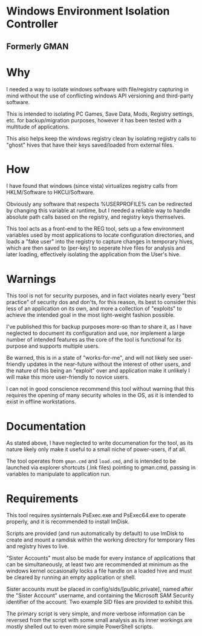 # Windows Environment Isolation Controller
## Formerly GMAN

# Why

I needed a way to isolate windows software with file/registry capturing in mind without the use of conflicting windows API versioning and third-party software.

This is intended to isolating PC Games, Save Data, Mods, Registry settings, etc. for backup/migration purposes, however it has been tested with a multitude of applications.

This also helps keep the windows registry clean by isolating registry calls to "ghost" hives
that have their keys saved/loaded from external files.

# How

I have found that windows (since vista) virtualizes registry calls from HKLM/Software to HKCU/Software.

Obviously any software that respects %USERPROFILE% can be redirected by changing this variable at runtime,
but I needed a reliable way to handle absolute path calls based on the registry, and registry keys themselves.

This tool acts as a front-end to the REG tool, sets up a few environment variables used by most applications to locate configuration directories, and loads a "fake user" into the registry to capture changes in temporary hives, which are then saved to (per-key) to seperate hive files for analysis and later loading, effectively isolating the application from the User's hive.

# Warnings

This tool is not for security purposes, and in fact violates nearly every "best practice" of security dos and don'ts, for this reason, its best to consider this less of an application on its own, and more a collection of "exploits" to achieve the intended goal in the most light-weight fashion possible.

I've published this for backup purposes more-so than to share it, as I have neglected to document its configuration and use, nor implement a large number of intended features as the core of the tool is functional for its purpose and supports multiple users.

Be warned, this is in a state of "works-for-me", and will not likely see user-friendly updates in the near-future without the interest of other users, and the nature of this being an "exploit" over and application make it unlikely I will make this more user-friendly to novice users.

I can not in good conscience recommend this tool without warning that this requires the opening of many security wholes in the OS, as it is intended to exist in offline workstations.

# Documentation

As stated above, I have neglected to write documenation for the tool, as its nature likely only make it useful to a small niche of power-users, if at all.

The tool operates from `gman.cmd` and `load.cmd`, and is intended to be launched via explorer shortcuts (.lnk files) pointing to gman.cmd, passing in variables to manipulate to application run.

# Requirements

This tool requires sysinternals PsExec.exe and PsExec64.exe to operate properly, and it is recommended to install ImDisk.

Scripts are provided (and run automatically by default) to use ImDisk to create and mount a ramdisk within the working directory for temporary files and registry hives to live.

"Sister Accounts" must also be made for every instance of applications that can be simultaneously, at least two are recommended at minimum as the windows kernel occasionally locks a file handle on a loaded hive and must be cleared by running an empty application or shell.

Sister accounts must be placed in config/sids/[public,private], named after the "Sister Account" username, and containing the Microsoft SAM Security identifier of the account. Two example SID files are provided to exhibit this.

The primary script is very simple, and more verbose information can be reversed from the script with some small analysis as its inner workings are mostly shelled out to even more simple PowerShell scripts.
